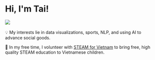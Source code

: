 <h1>Hi, I'm Tai! </h1>  
<a href="#"><img src="https://visitor-badge.glitch.me/badge?page_id=taidnguyen.README.md" /></a>
<!-- <p align="center">
<a href="#"><img src="https://visitor-badge.glitch.me/badge?page_id=taidnguyen.README.md" /></a>
</p> -->
<br></br>
💡 My interests lie in data visualizations, sports, NLP, and using AI to advance social goods.

🤝 In my free time, I volunteer with [STEAM for Vietnam](https://www.steamforvietnam.org/) to bring free, high quality STEAM education to Vietnamese children.

<!--### Blogs posts-->
<!-- BLOG-POST-LIST:START -->
<!-- BLOG-POST-LIST:END -->

<!--p><img align="left" src="https://github-readme-stats.vercel.app/api/top-langs/?username=taidnguyen&layout=compact" alt="taidnguyen"/></p>

<p>&nbsp;<img align="center" src="https://github-readme-stats.vercel.app/api?username=taidnguyen&show_icons=true" alt="taidnguyen" /></p-->

